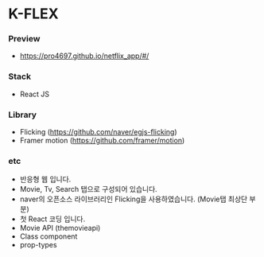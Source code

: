# K-FLEX

### Preview
-   https://pro4697.github.io/netflix_app/#/

### Stack
-   React JS

### Library
- Flicking (https://github.com/naver/egjs-flicking)
- Framer motion (https://github.com/framer/motion)  

### etc
-   반응형 웹 입니다.
-   Movie, Tv, Search 탭으로 구성되어 있습니다.
-   naver의 오픈소스 라이브러리인 Flicking을 사용하였습니다. (Movie탭 최상단 부분)
-   첫 React 코딩 입니다.
-   Movie API (themovieapi)
-   Class component
-   prop-types
